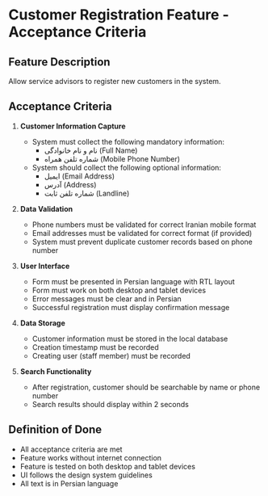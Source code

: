 # Customer Registration Feature - Acceptance Criteria

## Feature Description
Allow service advisors to register new customers in the system.

## Acceptance Criteria

1. **Customer Information Capture**
   - System must collect the following mandatory information:
     - نام و نام خانوادگی (Full Name)
     - شماره تلفن همراه (Mobile Phone Number)
   - System should collect the following optional information:
     - ایمیل (Email Address)
     - آدرس (Address)
     - شماره تلفن ثابت (Landline)

2. **Data Validation**
   - Phone numbers must be validated for correct Iranian mobile format
   - Email addresses must be validated for correct format (if provided)
   - System must prevent duplicate customer records based on phone number

3. **User Interface**
   - Form must be presented in Persian language with RTL layout
   - Form must work on both desktop and tablet devices
   - Error messages must be clear and in Persian
   - Successful registration must display confirmation message

4. **Data Storage**
   - Customer information must be stored in the local database
   - Creation timestamp must be recorded
   - Creating user (staff member) must be recorded

5. **Search Functionality**
   - After registration, customer should be searchable by name or phone number
   - Search results should display within 2 seconds

## Definition of Done
- All acceptance criteria are met
- Feature works without internet connection
- Feature is tested on both desktop and tablet devices
- UI follows the design system guidelines
- All text is in Persian language
